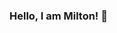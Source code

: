 ### Hello, I am Milton! 👋

<!--
**miltoncoelho/miltoncoelho** is a ✨ _special_ ✨ repository because its `README.md` (this file) appears on your GitHub profile.

Here are some ideas to get you started:

- 👮 I’m currently working on PO in MJ...
- 🌱 I’m currently learning ...
- 👯 I’m looking to collaborate on ...
- 🤔 I’m looking for help with ...
- 💬 Ask me about ...
- 📫 How to reach me: ...
- 😄 Pronouns: ...
- ⚡ Fun fact: ...
-->
